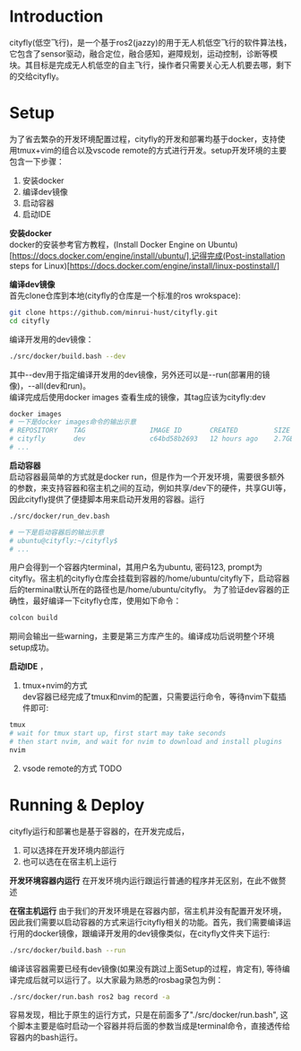 # Introduction
cityfly(低空飞行)，是一个基于ros2(jazzy)的用于无人机低空飞行的软件算法栈，它包含了sensor驱动，融合定位，融合感知，避障规划，运动控制，诊断等模块。其目标是完成无人机低空的自主飞行，操作者只需要关心无人机要去哪，剩下的交给cityfly。

# Setup
为了省去繁杂的开发环境配置过程，cityfly的开发和部署均基于docker，支持使用tmux+vim的组合以及vscode remote的方式进行开发。setup开发环境的主要包含一下步骤：
1. 安装docker
2. 编译dev镜像
3. 启动容器
4. 启动IDE

**安装docker**  
docker的安装参考官方教程，(Install Docker Engine on Ubuntu)[https://docs.docker.com/engine/install/ubuntu/],记得完成(Post-installation steps for Linux)[https://docs.docker.com/engine/install/linux-postinstall/]

**编译dev镜像**  
首先clone仓库到本地(cityfly的仓库是一个标准的ros wrokspace):
```bash
git clone https://github.com/minrui-hust/cityfly.git
cd cityfly
```
编译开发用的dev镜像：
```bash
./src/docker/build.bash --dev
```
其中--dev用于指定编译开发用的dev镜像，另外还可以是--run(部署用的镜像)，--all(dev和run)。  
编译完成后使用docker images 查看生成的镜像，其tag应该为cityfly:dev
```bash
docker images
# 一下是docker images命令的输出示意
# REPOSITORY    TAG                IMAGE ID       CREATED         SIZE
# cityfly       dev                c64bd58b2693   12 hours ago    2.7GB
# ...
```

**启动容器**  
启动容器最简单的方式就是docker run，但是作为一个开发环境，需要很多额外的参数，来支持容器和宿主机之间的互动，例如共享/dev下的硬件，共享GUI等，因此cityfly提供了便捷脚本用来启动开发用的容器。运行
```bash
./src/docker/run_dev.bash

# 一下是启动容器后的输出示意
# ubuntu@cityfly:~/cityfly$
# ...
```
用户会得到一个容器内terminal，其用户名为ubuntu, 密码123, prompt为cityfly。宿主机的cityfly仓库会挂载到容器的/home/ubuntu/cityfly下，启动容器后的terminal默认所在的路径也是/home/ubuntu/cityfly。
为了验证dev容器的正确性，最好编译一下cityfly仓库，使用如下命令：
```bash
colcon build
```
期间会输出一些warning，主要是第三方库产生的。编译成功后说明整个环境setup成功。

**启动IDE**   ，
1. tmux+nvim的方式  
dev容器已经完成了tmux和nvim的配置，只需要运行命令，等待nvim下载插件即可:
```bash
tmux
# wait for tmux start up, first start may take seconds
# then start nvim, and wait for nvim to download and install plugins
nvim
```
2. vsode remote的方式
TODO

# Running & Deploy
cityfly运行和部署也是基于容器的，在开发完成后，
1. 可以选择在开发环境内部运行
2. 也可以选在在宿主机上运行

**开发环境容器内运行**
在开发环境内运行跟运行普通的程序并无区别，在此不做赘述

**在宿主机运行**
由于我们的开发环境是在容器内部，宿主机并没有配置开发环境，因此我们需要以启动容器的方式来运行cityfly相关的功能。首先，我们需要编译运行用的docker镜像，跟编译开发用的dev镜像类似，在cityfly文件夹下运行:
```bash
./src/docker/build.bash --run
```
编译该容器需要已经有dev镜像(如果没有跳过上面Setup的过程，肯定有), 等待编译完成后就可以运行了。以大家最为熟悉的rosbag录包为例：
```bash
./src/docker/run.bash ros2 bag record -a
```
容易发现，相比于原生的运行方式，只是在前面多了"./src/docker/run.bash", 这个脚本主要是临时启动一个容器并将后面的参数当成是terminal命令，直接透传给容器内的bash运行。
